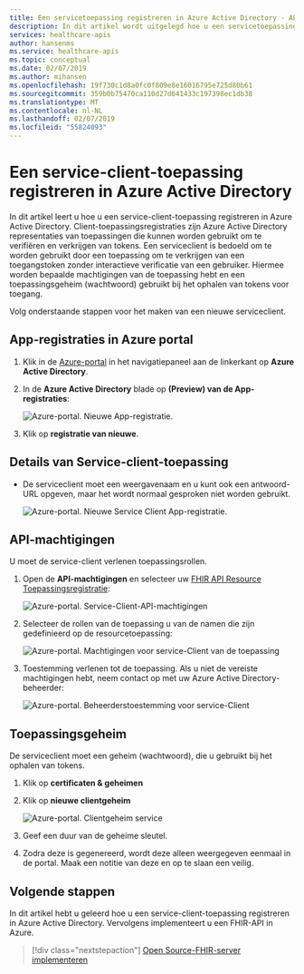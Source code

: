 ```yaml
---
title: Een servicetoepassing registreren in Azure Active Directory - API van Azure voor FHIR
description: In dit artikel wordt uitgelegd hoe u een servicetoepassing registreren in Azure Active Directory.
services: healthcare-apis
author: hansenms
ms.service: healthcare-apis
ms.topic: conceptual
ms.date: 02/07/2019
ms.author: mihansen
ms.openlocfilehash: 19f730c1d8a0fc0f809e8e16016795e725d80b61
ms.sourcegitcommit: 359b0b75470ca110d27d641433c197398ec1db38
ms.translationtype: MT
ms.contentlocale: nl-NL
ms.lasthandoff: 02/07/2019
ms.locfileid: "55824093"
---
```

# <a name="register-a-service-client-application-in-azure-active-directory"></a>Een service-client-toepassing registreren in Azure Active Directory

In dit artikel leert u hoe u een service-client-toepassing registreren in Azure Active Directory. Client-toepassingsregistraties zijn Azure Active Directory representaties van toepassingen die kunnen worden gebruikt om te verifiëren en verkrijgen van tokens. Een serviceclient is bedoeld om te worden gebruikt door een toepassing om te verkrijgen van een toegangstoken zonder interactieve verificatie van een gebruiker. Hiermee worden bepaalde machtigingen van de toepassing hebt en een toepassingsgeheim (wachtwoord) gebruikt bij het ophalen van tokens voor toegang.

Volg onderstaande stappen voor het maken van een nieuwe serviceclient.

## <a name="app-registrations-in-azure-portal"></a>App-registraties in Azure portal

1. Klik in de [Azure-portal](https://portal.azure.com) in het navigatiepaneel aan de linkerkant op **Azure Active Directory**.

2. In de **Azure Active Directory** blade op **(Preview) van de App-registraties**:

    ![Azure-portal. Nieuwe App-registratie.](media/how-to-aad/portal-aad-new-app-registration.png)

3. Klik op **registratie van nieuwe**.

## <a name="service-client-application-details"></a>Details van Service-client-toepassing

* De serviceclient moet een weergavenaam en u kunt ook een antwoord-URL opgeven, maar het wordt normaal gesproken niet worden gebruikt.

    ![Azure-portal. Nieuwe Service Client App-registratie.](media/how-to-aad/portal-aad-register-new-app-registration-SERVICE-CLIENT-NAME.png)

## <a name="api-permissions"></a>API-machtigingen

U moet de service-client verlenen toepassingsrollen. 

1. Open de **API-machtigingen** en selecteer uw [FHIR API Resource Toepassingsregistratie](register-resource-azure-ad-client-app.md):

    ![Azure-portal. Service-Client-API-machtigingen](media/how-to-aad/portal-aad-register-new-app-registration-SERVICE-CLIENT-API-PERMISSIONS.png)

2. Selecteer de rollen van de toepassing u van de namen die zijn gedefinieerd op de resourcetoepassing:

    ![Azure-portal. Machtigingen voor service-Client van de toepassing](media/how-to-aad/portal-aad-register-new-app-registration-SERVICE-CLIENT-APPLICATION-PERMISSIONS.png)

3. Toestemming verlenen tot de toepassing. Als u niet de vereiste machtigingen hebt, neem contact op met uw Azure Active Directory-beheerder:

    ![Azure-portal. Beheerderstoestemming voor service-Client](media/how-to-aad/portal-aad-register-new-app-registration-SERVICE-CLIENT-ADMIN-CONSENT.png)

## <a name="application-secret"></a>Toepassingsgeheim

De serviceclient moet een geheim (wachtwoord), die u gebruikt bij het ophalen van tokens.

1. Klik op **certificaten &amp; geheimen**

2. Klik op **nieuwe clientgeheim**

    ![Azure-portal. Clientgeheim service](media/how-to-aad/portal-aad-register-new-app-registration-SERVICE-CLIENT-SECRET.png)

3. Geef een duur van de geheime sleutel.

4. Zodra deze is gegenereerd, wordt deze alleen weergegeven eenmaal in de portal. Maak een notitie van deze en op te slaan een veilig.

## <a name="next-steps"></a>Volgende stappen

In dit artikel hebt u geleerd hoe u een service-client-toepassing registreren in Azure Active Directory. Vervolgens implementeert u een FHIR-API in Azure.
 
>[!div class="nextstepaction"]
>[Open Source-FHIR-server implementeren](fhir-oss-powershell-quickstart.md)
